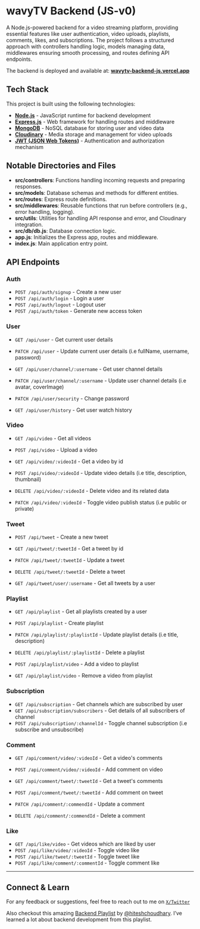 # wavyTV Backend (JS-v0)

A Node.js-powered backend for a video streaming platform, providing essential features like user authentication, video uploads, playlists, comments, likes, and subscriptions. The project follows a structured approach with controllers handling logic, models managing data, middlewares ensuring smooth processing, and routes defining API endpoints. 

The backend is deployed and available at: **[wavytv-backend-js.vercel.app](https://wavytv-backend-js.vercel.app)**

## Tech Stack

This project is built using the following technologies:

- **[Node.js](https://nodejs.org/en)** - JavaScript runtime for backend development  
- **[Express.js](https://expressjs.com/)** - Web framework for handling routes and middleware  
- **[MongoDB](https://www.mongodb.com/)** - NoSQL database for storing user and video data  
- **[Cloudinary](https://cloudinary.com/)** - Media storage and management for video uploads  
- **[JWT (JSON Web Tokens)](https://jwt.io/)** - Authentication and authorization mechanism  


## Notable Directories and Files

- **src/controllers**: Functions handling incoming requests and preparing responses.
- **src/models**: Database schemas and methods for different entities.
- **src/routes**: Express route definitions.
- **src/middlewares**: Reusable functions that run before controllers (e.g., error handling, logging).
- **src/utils**: Utilities for handling API response and error, and Cloudinary integration.
- **src/db/db.js**: Database connection logic.
- **app.js**: Initializes the Express app, routes and middleware.
- **index.js**: Main application entry point.


## API Endpoints

### Auth
-   `POST /api/auth/signup` - Create a new user
-   `POST /api/auth/login` - Login a user
-   `POST /api/auth/logout` - Logout user
-   `POST /api/auth/token` - Generate new access token


### User
-   `GET /api/user` - Get current user details
-   `PATCH /api/user` - Update current user details (i.e fullName, username, password)

-   `GET /api/user/channel/:username` - Get user channel details
-   `PATCH /api/user/channel/:username` - Update user channel details (i.e avatar, coverImage)

-   `PATCH /api/user/security` - Change password
-   `GET /api/user/history` - Get user watch history


### Video
-   `GET /api/video` - Get all videos
-   `POST /api/video` - Upload a video

-   `GET /api/video/:videoId` - Get a video by id
-   `POST /api/video/:videoId` - Update video details (i.e title, description, thumbnail)
-   `DELETE /api/video/:videoId` - Delete video and its related data
-   `PATCH /api/video/:videoId` - Toggle video publish status (i.e public or private)


### Tweet
-   `POST /api/tweet` - Create a new tweet
-   `GET /api/tweet/:tweetId` - Get a tweet by id
-   `PATCH /api/tweet/:tweetId` - Update a tweet
-   `DELETE /api/tweet/:tweetId` - Delete a tweet

-   `GET /api/tweet/user/:username` - Get all tweets by a user


### Playlist
-   `GET /api/playlist` - Get all playlists created by a user
-   `POST /api/playlist` - Create playlist

-   `PATCH /api/playlist/:playlistId` - Update playlist details (i.e title, description)
-   `DELETE /api/playlist/:playlistId` - Delete a playlist

-   `POST /api/playlist/video` - Add a video to playlist
-   `GET /api/playlist/video` - Remove a video from playlist


### Subscription
-   `GET /api/subscription` - Get channels which are subscribed by user
-   `GET /api/subscription/subscribers` - Get details of all subscribers of channel
-   `POST /api/subscription/:channelId` - Toggle channel subscription (i.e subscribe and unsubscribe)


### Comment
-   `GET /api/comment/video/:videoId` - Get a video's comments
-   `POST /api/comment/video/:videoId` - Add comment on video

-   `GET /api/comment/tweet/:tweetId` - Get a tweet's comments
-   `POST /api/comment/tweet/:tweetId` - Add comment on tweet

-   `PATCH /api/comment/:commendId` - Update a comment
-   `DELETE /api/comment/:commendId` - Delete a comment


### Like
-   `GET /api/like/video` - Get videos which are liked by user
-   `POST /api/like/video/:videoId` - Toggle video like
-   `POST /api/like/tweet/:tweetId` - Toggle tweet like
-   `POST /api/like/comment/:commentId` - Toggle comment like

---

## Connect & Learn

For any feedback or suggestions, feel free to reach out to me on [`X/Twitter`](https://x.com/sameersaharanx)

Also checkout this amazing [Backend Playlist](https://www.youtube.com/playlist?list=PLu71SKxNbfoBGh_8p_NS-ZAh6v7HhYqHW) by [@hiteshchoudhary](https://github.com/hiteshchoudhary). I’ve learned a lot about backend development from this playlist.